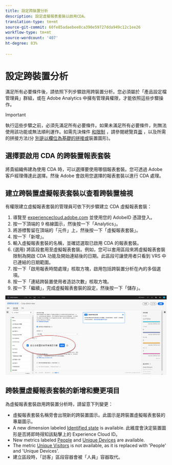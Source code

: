 ```yaml
---
title: 設定跨裝置分析
description: 設定虛擬報表套裝以啟用CDA。
translation-type: tm+mt
source-git-commit: 60fe85adaebee8ca390e59727dda949c12c1ee26
workflow-type: tm+mt
source-wordcount: '407'
ht-degree: 83%

---
```



# 設定跨裝置分析

滿足所有必要條件後，請依照下列步驟啟用跨裝置分析。您必須屬於「產品設定檔管理員」群組，或在 Adobe Analytics 中擁有管理員權限，才能依照這些步驟操作。

>[!IMPORTANT]
>
>執行這些步驟之前，必須先滿足所有必要條件。如果未滿足所有必要條件，則無法使用該功能或無法順利運作。如需先決條件 [和限制](overview.md) ，請參閱總覽頁[面](field-based-stitching.md) ，以及所需的拼接方法(分 [別是以欄位為基礎的拼接或](device-graph.md)裝置圖形)。

## 選擇要啟用 CDA 的跨裝置報表套裝

將貴組織佈建為使用 CDA 時，可以選擇要使用哪個報表套裝。您可透過 Adobe 客戶經理傳達此選擇。然後 Adobe 會啟用您選擇的報表套裝以進行 CDA 處理。

## 建立跨裝置虛擬報表套裝以查看跨裝置檢視

有權限建立虛擬報表套裝的管理員可依下列步驟建立 CDA 虛擬報表套裝：

1. 導覽至 [experiencecloud.adobe.com](https://experiencecloud.adobe.com) 並使用您的 AdobeID 憑證登入。
2. 按一下頂端的 9 格線圖示，然後按一下「Analytics」。
3. 將游標暫留在頂端的「元件」上，然後按一下「虛擬報表套裝」。
4. 按一下「新增」。
5. 輸入虛擬報表套裝的名稱，並確認選取已啟用 CDA 的報表套裝。
6. (選用) 將區段套用至虛擬報表套裝。例如，您可以套用區段來將虛擬報表套裝限制為開啟 CDA 功能及開始連結後的日期。此區段可讓使用者只看到 VRS 中已連結的日期範圍。
7. 按一下「啟用報表時間處理」核取方塊，啟用包括跨裝置分析在內的多個選項。
8. 按一下「連結跨裝置使用者造訪次數」核取方塊。
9. 按一下「繼續」，完成虛擬報表套裝的設定，然後按一下「儲存」。

![CDA 核取方塊](assets/cda-checkbox.png)

## 跨裝置虛擬報表套裝的新增和變更項目

為虛擬報表套裝啟用跨裝置分析時，請留意下列變更：

* 虛擬報表套裝名稱旁會出現新的跨裝置圖示。此圖示是跨裝置虛擬報表套裝的專屬圖示。
* A new dimension labeled [Identified state](../dimensions/identified-state.md) is available. 此維度會決定裝置圖形是否將即時得知該點擊上的 Experience Cloud ID。
* New metrics labeled [People](../metrics/people.md) and [Unique Devices](../metrics/unique-devices.md) are available.
* The metric [Unique Visitors](../metrics/unique-visitors.md) is not available, as it is replaced with &#39;People&#39; and &#39;Unique Devices&#39;.
* 建立區段時，「訪客」區段容器會被「人員」容器取代。
